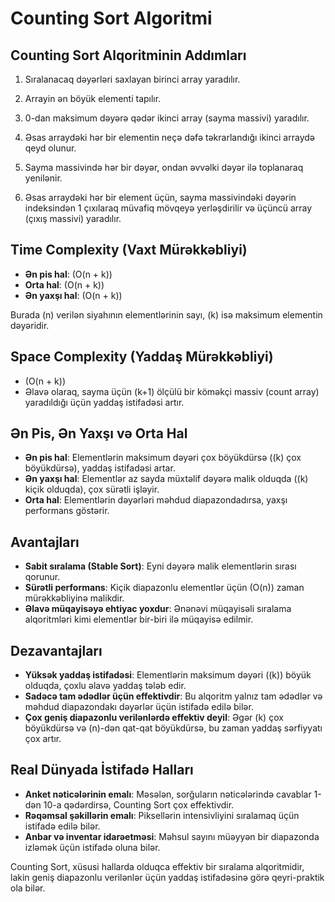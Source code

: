 # Counting Sort Algoritmi

## Counting Sort Alqoritminin Addımları

1. Sıralanacaq dəyərləri saxlayan birinci array yaradılır.

2. Arrayin ən böyük elementi tapılır.

3. 0-dan maksimum dəyərə qədər ikinci array (sayma massivi) yaradılır.

4. Əsas arraydəki hər bir elementin neçə dəfə təkrarlandığı ikinci arraydə qeyd olunur.

5. Sayma massivində hər bir dəyər, ondan əvvəlki dəyər ilə toplanaraq yenilənir.

6. Əsas arraydəki hər bir element üçün, sayma massivindəki dəyərin indeksindən 1 çıxılaraq müvafiq mövqeyə yerləşdirilir və üçüncü array (çıxış massivi) yaradılır.

## Time Complexity (Vaxt Mürəkkəbliyi)
- **Ən pis hal**: \(O(n + k)\)
- **Orta hal**: \(O(n + k)\)
- **Ən yaxşı hal**: \(O(n + k)\)
  
Burada \(n\) verilən siyahının elementlərinin sayı, \(k\) isə maksimum elementin dəyəridir.

## Space Complexity (Yaddaş Mürəkkəbliyi)
- \(O(n + k)\)
- Əlavə olaraq, sayma üçün \(k+1\) ölçülü bir köməkçi massiv (count array) yaradıldığı üçün yaddaş istifadəsi artır.

## Ən Pis, Ən Yaxşı və Orta Hal
- **Ən pis hal**: Elementlərin maksimum dəyəri çox böyükdürsə (\(k\) çox böyükdürsə), yaddaş istifadəsi artar.
- **Ən yaxşı hal**: Elementlər az sayda müxtəlif dəyərə malik olduqda (\(k\) kiçik olduqda), çox sürətli işləyir.
- **Orta hal**: Elementlərin dəyərləri məhdud diapazondadırsa, yaxşı performans göstərir.

## Avantajları
- **Sabit sıralama (Stable Sort)**: Eyni dəyərə malik elementlərin sırası qorunur.
- **Sürətli performans**: Kiçik diapazonlu elementlər üçün \(O(n)\) zaman mürəkkəbliyinə malikdir.
- **Əlavə müqayisəyə ehtiyac yoxdur**: Ənənəvi müqayisəli sıralama alqoritmləri kimi elementlər bir-biri ilə müqayisə edilmir.

## Dezavantajları
- **Yüksək yaddaş istifadəsi**: Elementlərin maksimum dəyəri (\(k\)) böyük olduqda, çoxlu əlavə yaddaş tələb edir.
- **Sadəcə tam ədədlər üçün effektivdir**: Bu alqoritm yalnız tam ədədlər və məhdud diapazondakı dəyərlər üçün istifadə edilə bilər.
- **Çox geniş diapazonlu verilənlərdə effektiv deyil**: Əgər \(k\) çox böyükdürsə və \(n\)-dən qat-qat böyükdürsə, bu zaman yaddaş sərfiyyatı çox artır.

## Real Dünyada İstifadə Halları
- **Anket nəticələrinin emalı**: Məsələn, sorğuların nəticələrində cavablar 1-dən 10-a qədərdirsə, Counting Sort çox effektivdir.
- **Rəqəmsal şəkillərin emalı**: Piksellərin intensivliyini sıralamaq üçün istifadə edilə bilər.
- **Anbar və inventar idarəetməsi**: Məhsul sayını müəyyən bir diapazonda izləmək üçün istifadə oluna bilər.

Counting Sort, xüsusi hallarda olduqca effektiv bir sıralama alqoritmidir, lakin geniş diapazonlu verilənlər üçün yaddaş istifadəsinə görə qeyri-praktik ola bilər.

